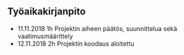 ## Työaikakirjanpito

* 11.11.2018 1h Projektin aiheen päätös, suunnittelua sekä vaatimusmäärittely
* 12.11.2018 2h Projektin koodaus aloitettu
